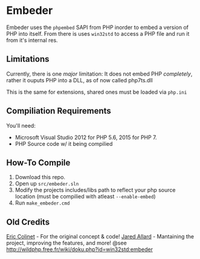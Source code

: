 # Embeder

Embeder uses the `phpembed` SAPI from PHP inorder to embed a version of PHP into itself.
From there is uses `win32std` to access a PHP file and run it from it's internal res.

## Limitations

Currently, there is one *major* limitation: It does not embed PHP *completely*, rather it ouputs PHP into a DLL, as of now called php7ts.dll

This is the same for extensions, shared ones must be loaded via `php.ini`

## Compiliation Requirements
You'll need:

 * Microsoft Visual Studio 2012 for PHP 5.6, 2015 for PHP 7.
 * PHP Source code w/ it being compilied

## How-To Compile

1. Download this repo.
2. Open up `src/embeder.sln`
3. Modify the projects includes/libs path to reflect your php source location (must be compilied with atleast `--enable-embed`)
4. Run `make_embeder.cmd`

## Old Credits
[Eric Colinet](mailto:e.colinet@laposte.net) - For the original concept & code!
[Jared Allard](mailto:jaredallard@outlook.com) - Mantaining the project, improving the features, and more!
@see http://wildphp.free.fr/wiki/doku.php?id=win32std:embeder

